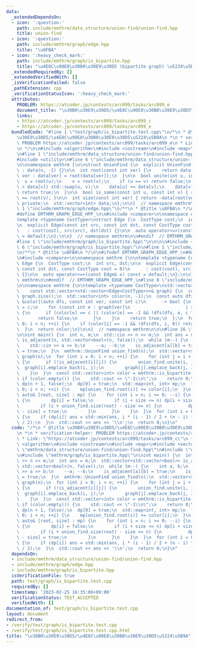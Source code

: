 ```yaml
---
data:
  _extendedDependsOn:
  - icon: ':question:'
    path: include/emthrm/data_structure/union-find/union-find.hpp
    title: union-find
  - icon: ':question:'
    path: include/emthrm/graph/edge.hpp
    title: "\u8FBA"
  - icon: ':heavy_check_mark:'
    path: include/emthrm/graph/is_bipartite.hpp
    title: "\u4E8C\u90E8\u30B0\u30E9\u30D5 (bipartite graph) \u5224\u5B9A"
  _extendedRequiredBy: []
  _extendedVerifiedWith: []
  _isVerificationFailed: false
  _pathExtension: cpp
  _verificationStatusIcon: ':heavy_check_mark:'
  attributes:
    PROBLEM: https://atcoder.jp/contests/arc099/tasks/arc099_e
    document_title: "\u30B0\u30E9\u30D5/\u4E8C\u90E8\u30B0\u30E9\u30D5\u5224\u5B9A"
    links:
    - https://atcoder.jp/contests/arc099/tasks/arc099_c
    - https://atcoder.jp/contests/arc099/tasks/arc099_e
  bundledCode: "#line 1 \"test/graph/is_bipartite.test.cpp\"\n/*\n * @title \u30B0\
    \u30E9\u30D5/\u4E8C\u90E8\u30B0\u30E9\u30D5\u5224\u5B9A\n *\n * verification-helper:\
    \ PROBLEM https://atcoder.jp/contests/arc099/tasks/arc099_e\n * Link: \"https://atcoder.jp/contests/arc099/tasks/arc099_c\"\
    \n */\n\n#include <algorithm>\n#include <iostream>\n#include <map>\n#include <vector>\n\
    \n#line 1 \"include/emthrm/data_structure/union-find/union-find.hpp\"\n\n\n\n\
    #include <utility>\n#line 6 \"include/emthrm/data_structure/union-find/union-find.hpp\"\
    \n\nnamespace emthrm {\n\nstruct UnionFind {\n  explicit UnionFind(const int n)\
    \ : data(n, -1) {}\n\n  int root(const int ver) {\n    return data[ver] < 0 ?\
    \ ver : data[ver] = root(data[ver]);\n  }\n\n  bool unite(int u, int v) {\n  \
    \  u = root(u);\n    v = root(v);\n    if (u == v) return false;\n    if (data[u]\
    \ > data[v]) std::swap(u, v);\n    data[u] += data[v];\n    data[v] = u;\n   \
    \ return true;\n  }\n\n  bool is_same(const int u, const int v) { return root(u)\
    \ == root(v); }\n\n  int size(const int ver) { return -data[root(ver)]; }\n\n\
    \ private:\n  std::vector<int> data;\n};\n\n}  // namespace emthrm\n\n\n#line\
    \ 1 \"include/emthrm/graph/edge.hpp\"\n/**\n * @title \u8FBA\n */\n\n#ifndef EMTHRM_GRAPH_EDGE_HPP_\n\
    #define EMTHRM_GRAPH_EDGE_HPP_\n\n#include <compare>\n\nnamespace emthrm {\n\n\
    template <typename CostType>\nstruct Edge {\n  CostType cost;\n  int src, dst;\n\
    \n  explicit Edge(const int src, const int dst, const CostType cost = 0)\n   \
    \   : cost(cost), src(src), dst(dst) {}\n\n  auto operator<=>(const Edge& x) const\
    \ = default;\n};\n\n}  // namespace emthrm\n\n#endif  // EMTHRM_GRAPH_EDGE_HPP_\n\
    #line 1 \"include/emthrm/graph/is_bipartite.hpp\"\n\n\n\n#include <ranges>\n#line\
    \ 6 \"include/emthrm/graph/is_bipartite.hpp\"\n\n#line 1 \"include/emthrm/graph/edge.hpp\"\
    \n/**\n * @title \u8FBA\n */\n\n#ifndef EMTHRM_GRAPH_EDGE_HPP_\n#define EMTHRM_GRAPH_EDGE_HPP_\n\
    \n#include <compare>\n\nnamespace emthrm {\n\ntemplate <typename CostType>\nstruct\
    \ Edge {\n  CostType cost;\n  int src, dst;\n\n  explicit Edge(const int src,\
    \ const int dst, const CostType cost = 0)\n      : cost(cost), src(src), dst(dst)\
    \ {}\n\n  auto operator<=>(const Edge& x) const = default;\n};\n\n}  // namespace\
    \ emthrm\n\n#endif  // EMTHRM_GRAPH_EDGE_HPP_\n#line 8 \"include/emthrm/graph/is_bipartite.hpp\"\
    \n\nnamespace emthrm {\n\ntemplate <typename CostType>\nstd::vector<int> is_bipartite(\n\
    \    const std::vector<std::vector<Edge<CostType>>>& graph) {\n  const int n =\
    \ graph.size();\n  std::vector<int> color(n, -1);\n  const auto dfs = [&graph,\
    \ &color](auto dfs, const int ver, const int c)\n      -> bool {\n    color[ver]\
    \ = c;\n    for (const int e : graph[ver]\n                     | std::views::transform(&Edge<CostType>::dst))\
    \ {\n      if (color[e] == c || (color[e] == -1 && !dfs(dfs, e, c ^ 1))) {\n \
    \       return false;\n      }\n    }\n    return true;\n  };\n  for (int i =\
    \ 0; i < n; ++i) {\n    if (color[i] == -1 && !dfs(dfs, i, 0)) return std::vector<int>{};\n\
    \  }\n  return color;\n}\n\n}  // namespace emthrm\n\n\n#line 16 \"test/graph/is_bipartite.test.cpp\"\
    \n\nint main() {\n  int n, m;\n  std::cin >> n >> m;\n  int ans = m;\n  std::vector<std::vector<bool>>\
    \ is_adjacent(n, std::vector<bool>(n, false));\n  while (m--) {\n    int a, b;\n\
    \    std::cin >> a >> b;\n    --a; --b;\n    is_adjacent[a][b] = true;\n    is_adjacent[b][a]\
    \ = true;\n  }\n  emthrm::UnionFind union_find(n);\n  std::vector<std::vector<emthrm::Edge<bool>>>\
    \ graph(n);\n  for (int i = 0; i < n; ++i) {\n    for (int j = i + 1; j < n; ++j)\
    \ {\n      if (!is_adjacent[i][j]) {\n        union_find.unite(i, j);\n      \
    \  graph[i].emplace_back(i, j);\n        graph[j].emplace_back(j, i);\n      }\n\
    \    }\n  }\n  const std::vector<int> color = emthrm::is_bipartite(graph);\n \
    \ if (color.empty()) {\n    std::cout << \"-1\\n\";\n    return 0;\n  }\n  std::vector<bool>\
    \ dp(n + 1, false);\n  dp[0] = true;\n  std::map<int, int> mp;\n  for (int i =\
    \ 0; i < n; ++i) {\n    mp[union_find.root(i)] += color[i];\n  }\n  for (const\
    \ auto& [root, size] : mp) {\n    for (int i = n; i >= 0; --i) {\n      if (dp[i])\
    \ {\n        dp[i] = false;\n        if (i + size <= n) dp[i + size] = true;\n\
    \        if (i + union_find.size(root) - size <= n) {\n          dp[i + union_find.size(root)\
    \ - size] = true;\n        }\n      }\n    }\n  }\n  for (int i = 0; i <= n; ++i)\
    \ {\n    if (dp[i]) ans = std::min(ans, i * (i - 1) / 2 + (n - i) * (n - i - 1)\
    \ / 2);\n  }\n  std::cout << ans << '\\n';\n  return 0;\n}\n"
  code: "/*\n * @title \u30B0\u30E9\u30D5/\u4E8C\u90E8\u30B0\u30E9\u30D5\u5224\u5B9A\
    \n *\n * verification-helper: PROBLEM https://atcoder.jp/contests/arc099/tasks/arc099_e\n\
    \ * Link: \"https://atcoder.jp/contests/arc099/tasks/arc099_c\"\n */\n\n#include\
    \ <algorithm>\n#include <iostream>\n#include <map>\n#include <vector>\n\n#include\
    \ \"emthrm/data_structure/union-find/union-find.hpp\"\n#include \"emthrm/graph/edge.hpp\"\
    \n#include \"emthrm/graph/is_bipartite.hpp\"\n\nint main() {\n  int n, m;\n  std::cin\
    \ >> n >> m;\n  int ans = m;\n  std::vector<std::vector<bool>> is_adjacent(n,\
    \ std::vector<bool>(n, false));\n  while (m--) {\n    int a, b;\n    std::cin\
    \ >> a >> b;\n    --a; --b;\n    is_adjacent[a][b] = true;\n    is_adjacent[b][a]\
    \ = true;\n  }\n  emthrm::UnionFind union_find(n);\n  std::vector<std::vector<emthrm::Edge<bool>>>\
    \ graph(n);\n  for (int i = 0; i < n; ++i) {\n    for (int j = i + 1; j < n; ++j)\
    \ {\n      if (!is_adjacent[i][j]) {\n        union_find.unite(i, j);\n      \
    \  graph[i].emplace_back(i, j);\n        graph[j].emplace_back(j, i);\n      }\n\
    \    }\n  }\n  const std::vector<int> color = emthrm::is_bipartite(graph);\n \
    \ if (color.empty()) {\n    std::cout << \"-1\\n\";\n    return 0;\n  }\n  std::vector<bool>\
    \ dp(n + 1, false);\n  dp[0] = true;\n  std::map<int, int> mp;\n  for (int i =\
    \ 0; i < n; ++i) {\n    mp[union_find.root(i)] += color[i];\n  }\n  for (const\
    \ auto& [root, size] : mp) {\n    for (int i = n; i >= 0; --i) {\n      if (dp[i])\
    \ {\n        dp[i] = false;\n        if (i + size <= n) dp[i + size] = true;\n\
    \        if (i + union_find.size(root) - size <= n) {\n          dp[i + union_find.size(root)\
    \ - size] = true;\n        }\n      }\n    }\n  }\n  for (int i = 0; i <= n; ++i)\
    \ {\n    if (dp[i]) ans = std::min(ans, i * (i - 1) / 2 + (n - i) * (n - i - 1)\
    \ / 2);\n  }\n  std::cout << ans << '\\n';\n  return 0;\n}\n"
  dependsOn:
  - include/emthrm/data_structure/union-find/union-find.hpp
  - include/emthrm/graph/edge.hpp
  - include/emthrm/graph/is_bipartite.hpp
  isVerificationFile: true
  path: test/graph/is_bipartite.test.cpp
  requiredBy: []
  timestamp: '2023-02-25 16:35:06+09:00'
  verificationStatus: TEST_ACCEPTED
  verifiedWith: []
documentation_of: test/graph/is_bipartite.test.cpp
layout: document
redirect_from:
- /verify/test/graph/is_bipartite.test.cpp
- /verify/test/graph/is_bipartite.test.cpp.html
title: "\u30B0\u30E9\u30D5/\u4E8C\u90E8\u30B0\u30E9\u30D5\u5224\u5B9A"
---
```

